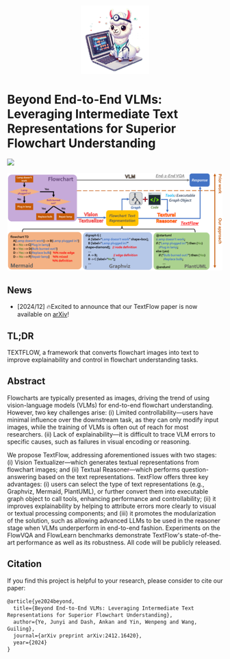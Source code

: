 <p align="center">
    <img src="assets/figures/logo.png" width="160"> 
</p>

# Beyond End-to-End VLMs: Leveraging Intermediate Text Representations for Superior Flowchart Understanding

[![](https://img.shields.io/badge/cs.CV-arXiv%3A2412.16420-B31B1B.svg)](https://arxiv.org/abs/2412.16420)

![](./assets/figures/textflow.png)

## News
- [2024/12] 🔥Excited to announce that our TextFlow paper is now available on [arXiv](https://arxiv.org/abs/2412.16420)!

## TL;DR
TEXTFLOW, a framework that converts flowchart images into text to improve explainability and control in flowchart understanding tasks.

## Abstract
Flowcharts are typically presented as images, driving the trend of using vision-language models (VLMs) for end-to-end flowchart understanding. However, two key challenges arise: (i) Limited controllability—users have minimal influence over the downstream task, as they can only modify input images, while the training of VLMs is often out of reach for most researchers. (ii) Lack of explainability—it is difficult to trace VLM errors to specific causes, such as failures in visual encoding or reasoning. 

We propose TextFlow, addressing aforementioned issues with two stages: (i) Vision Textualizer—which generates textual representations from flowchart images; and (ii) Textual Reasoner—which performs question-answering based on the text representations. TextFlow offers three key advantages: (i) users can select the type of text representations (e.g., Graphviz, Mermaid, PlantUML), or further convert them into executable graph object to call tools, enhancing performance and controllability; (ii) it improves explainability by helping to attribute errors more clearly to visual or textual processing components; and (iii) it promotes the modularization of the solution, such as allowing advanced LLMs to be used in the reasoner stage when VLMs underperform in end-to-end fashion. Experiments on the FlowVQA and FlowLearn benchmarks demonstrate TextFlow's state-of-the-art performance as well as its robustness. All code will be publicly released.

## Citation
If you find this project is helpful to your research, please consider to cite our paper:
```
@article{ye2024beyond,
  title={Beyond End-to-End VLMs: Leveraging Intermediate Text Representations for Superior Flowchart Understanding},
  author={Ye, Junyi and Dash, Ankan and Yin, Wenpeng and Wang, Guiling},
  journal={arXiv preprint arXiv:2412.16420},
  year={2024}
}
```
